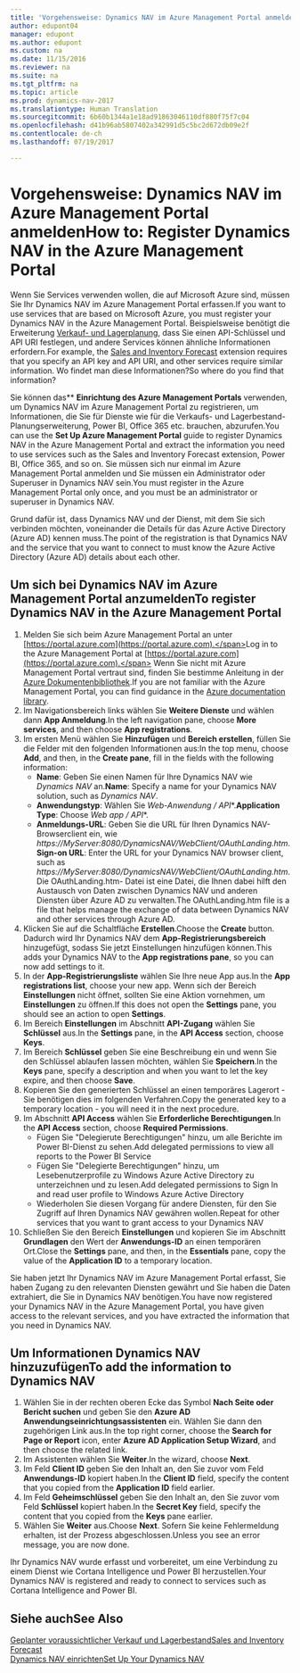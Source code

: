```yaml
---
title: 'Vorgehensweise: Dynamics NAV im Azure Management Portal anmelden'
author: edupont04
manager: edupont
ms.author: edupont
ms.custom: na
ms.date: 11/15/2016
ms.reviewer: na
ms.suite: na
ms.tgt_pltfrm: na
ms.topic: article
ms.prod: dynamics-nav-2017
ms.translationtype: Human Translation
ms.sourcegitcommit: 6b60b1344a1e18ad91863046110df880f75f7c04
ms.openlocfilehash: d41b96ab5807402a342991d5c5bc2d672db09e2f
ms.contentlocale: de-ch
ms.lasthandoff: 07/19/2017

---
```

# <a name="how-to-register-dynamics-nav-in-the-azure-management-portal"></a><span data-ttu-id="c22a4-102">Vorgehensweise: Dynamics NAV im Azure Management Portal anmelden</span><span class="sxs-lookup"><span data-stu-id="c22a4-102">How to: Register Dynamics NAV in the Azure Management Portal</span></span>
<span data-ttu-id="c22a4-103">Wenn Sie Services verwenden wollen, die auf Microsoft Azure sind, müssen Sie Ihr Dynamics NAV im Azure Management Portal erfassen.</span><span class="sxs-lookup"><span data-stu-id="c22a4-103">If you want to use services that are based on Microsoft Azure, you must register your Dynamics NAV in the Azure Management Portal.</span></span> <span data-ttu-id="c22a4-104">Beispielsweise benötigt die Erweiterung [Verkauf- und Lagerplanung](ui-extensions-sales-forecast.md), dass Sie einen API-Schlüssel und API URI festlegen, und andere Services können ähnliche Informationen erfordern.</span><span class="sxs-lookup"><span data-stu-id="c22a4-104">For example, the [Sales and Inventory Forecast](ui-extensions-sales-forecast.md) extension requires that you specify an API key and API URI, and other services require similar information.</span></span> <span data-ttu-id="c22a4-105">Wo findet man diese Informationen?</span><span class="sxs-lookup"><span data-stu-id="c22a4-105">So where do you find that information?</span></span>

<span data-ttu-id="c22a4-106">Sie können das** **Einrichtung des Azure Management Portals** verwenden, um Dynamics NAV im Azure Management Portal zu registrieren, um Informationen, die Sie für Dienste wie für die Verkaufs- und Lagerbestand-Planungserweiterung, Power BI, Office 365 etc. brauchen, abzurufen.</span><span class="sxs-lookup"><span data-stu-id="c22a4-106">You can use the **Set Up Azure Management Portal** guide to register Dynamics NAV in the Azure Management Portal and extract the information you need to use services such as the Sales and Inventory Forecast extension, Power BI, Office 365, and so on.</span></span> <span data-ttu-id="c22a4-107">Sie müssen sich nur einmal im Azure Management Portal anmelden und Sie müssen ein Administrator oder Superuser in Dynamics NAV sein.</span><span class="sxs-lookup"><span data-stu-id="c22a4-107">You must register in the Azure Management Portal only once, and you must be an administrator or superuser in Dynamics NAV.</span></span>

<span data-ttu-id="c22a4-108">Grund dafür ist, dass Dynamics NAV und der Dienst, mit dem Sie sich verbinden möchten, voneinander die Details für das Azure Active Directory (Azure AD) kennen muss.</span><span class="sxs-lookup"><span data-stu-id="c22a4-108">The point of the registration is that Dynamics NAV and the service that you want to connect to must know the Azure Active Directory (Azure AD) details about each other.</span></span>

## <a name="to-register-dynamics-nav-in-the-azure-management-portal"></a><span data-ttu-id="c22a4-109">Um sich bei Dynamics NAV im Azure Management Portal anzumelden</span><span class="sxs-lookup"><span data-stu-id="c22a4-109">To register Dynamics NAV in the Azure Management Portal</span></span>
1. <span data-ttu-id="c22a4-110">Melden Sie sich beim Azure Management Portal an unter [https://portal.azure.com](https://portal.azure.com).</span><span class="sxs-lookup"><span data-stu-id="c22a4-110">Log in to the Azure Management Portal at [https://portal.azure.com](https://portal.azure.com).</span></span>
    <span data-ttu-id="c22a4-111">Wenn Sie nicht mit Azure Management Portal vertraut sind, finden Sie bestimme Anleitung in der [Azure Dokumentenbibliothek](https://azure.microsoft.com/en-us/documentation/articles).</span><span class="sxs-lookup"><span data-stu-id="c22a4-111">If you are not familiar with the Azure Management Portal, you can find guidance in the [Azure documentation library](https://azure.microsoft.com/en-us/documentation/articles).</span></span>
2. <span data-ttu-id="c22a4-112">Im Navigationsbereich links wählen Sie **Weitere Dienste** und wählen dann **App Anmeldung**.</span><span class="sxs-lookup"><span data-stu-id="c22a4-112">In the left navigation pane, choose **More services**, and then choose **App registrations**.</span></span>
3. <span data-ttu-id="c22a4-113">Im ersten Menü wählen Sie **Hinzufügen** und **Bereich erstellen**, füllen Sie die Felder mit den folgenden Informationen aus:</span><span class="sxs-lookup"><span data-stu-id="c22a4-113">In the top menu, choose **Add**, and then, in the **Create pane**, fill in the fields with the following information:</span></span>
    - <span data-ttu-id="c22a4-114">**Name**: Geben Sie einen Namen für Ihre Dynamics NAV wie *Dynamics NAV* an.</span><span class="sxs-lookup"><span data-stu-id="c22a4-114">**Name**: Specify a name for your Dynamics NAV solution, such as *Dynamics NAV*.</span></span>
    - <span data-ttu-id="c22a4-115">**Anwendungstyp**: Wählen Sie **Web-Anwendung* / API**.</span><span class="sxs-lookup"><span data-stu-id="c22a4-115">**Application Type**: Choose **Web app* / API**.</span></span>
    - <span data-ttu-id="c22a4-116">**Anmeldungs-URL**: Geben Sie die URL für Ihren Dynamics NAV-Browserclient ein, wie *https://MyServer:8080/DynamicsNAV/WebClient/OAuthLanding.htm*.</span><span class="sxs-lookup"><span data-stu-id="c22a4-116">**Sign-on URL**: Enter the URL for your Dynamics NAV browser client, such as *https://MyServer:8080/DynamicsNAV/WebClient/OAuthLanding.htm*.</span></span>
        <span data-ttu-id="c22a4-117">Die OAuthLanding.htm- Datei ist eine Datei, die Ihnen dabei hilft den Austausch von Daten zwischen Dynamics NAV und anderen Diensten über Azure AD zu verwalten.</span><span class="sxs-lookup"><span data-stu-id="c22a4-117">The OAuthLanding.htm file is a file that helps manage the exchange of data between Dynamics NAV and other services through Azure AD.</span></span>
4. <span data-ttu-id="c22a4-118">Klicken Sie auf die Schaltfläche **Erstellen**.</span><span class="sxs-lookup"><span data-stu-id="c22a4-118">Choose the **Create** button.</span></span>
    <span data-ttu-id="c22a4-119">Dadurch wird Ihr Dynamics NAV dem **App-Registrierungsbereich** hinzugefügt, sodass Sie jetzt Einstellungen hinzufügen können.</span><span class="sxs-lookup"><span data-stu-id="c22a4-119">This adds your Dynamics NAV to the **App registrations pane**, so you can now add settings to it.</span></span>
5. <span data-ttu-id="c22a4-120">In der **App-Registrierungsliste** wählen Sie Ihre neue App aus.</span><span class="sxs-lookup"><span data-stu-id="c22a4-120">In the **App registrations list**, choose your new app.</span></span> <span data-ttu-id="c22a4-121">Wenn sich der Bereich **Einstellungen** nicht öffnet, sollten Sie eine Aktion vornehmen, um **Einstellungen** zu öffnen.</span><span class="sxs-lookup"><span data-stu-id="c22a4-121">If this does not open the **Settings** pane, you should see an action to open **Settings**.</span></span>
6. <span data-ttu-id="c22a4-122">Im Bereich **Einstellungen** im Abschnitt **API-Zugang** wählen Sie **Schlüssel** aus.</span><span class="sxs-lookup"><span data-stu-id="c22a4-122">In the **Settings** pane, in the **API Access** section, choose **Keys**.</span></span>
7. <span data-ttu-id="c22a4-123">Im Bereich **Schlüssel** geben Sie eine Beschreibung ein und wenn Sie den Schlüssel ablaufen lassen möchten, wählen Sie **Speichern**.</span><span class="sxs-lookup"><span data-stu-id="c22a4-123">In the **Keys** pane, specify a description and when you want to let the key expire, and then choose **Save**.</span></span>
8. <span data-ttu-id="c22a4-124">Kopieren Sie den generierten Schlüssel an einen temporäres Lagerort - Sie benötigen dies im folgenden Verfahren.</span><span class="sxs-lookup"><span data-stu-id="c22a4-124">Copy the generated key to a temporary location - you will need it in the next procedure.</span></span>
9. <span data-ttu-id="c22a4-125">Im Abschnitt **API Access** wählen Sie **Erforderliche Berechtigungen**.</span><span class="sxs-lookup"><span data-stu-id="c22a4-125">In the **API Access** section, choose **Required Permissions**.</span></span>
    - <span data-ttu-id="c22a4-126">Fügen Sie "Delegierute Berechtigungen" hinzu, um alle Berichte im Power BI-Dienst zu sehen.</span><span class="sxs-lookup"><span data-stu-id="c22a4-126">Add delegated permissions to view all reports to the Power BI Service</span></span>
    - <span data-ttu-id="c22a4-127">Fügen Sie "Delegierte Berechtigungen" hinzu, um Lesebenutzerprofile zu Windows Azure Active Directory zu unterzeichnen und zu lesen.</span><span class="sxs-lookup"><span data-stu-id="c22a4-127">Add delegated permissions to Sign In and read user profile to Windows Azure Active Directory</span></span>
    - <span data-ttu-id="c22a4-128">Wiederholen Sie diesen Vorgang für andere Diensten, für den Sie Zugriff auf Ihren Dynamics NAV gewähren wollen.</span><span class="sxs-lookup"><span data-stu-id="c22a4-128">Repeat for other services that you want to grant access to your Dynamics NAV</span></span>
10. <span data-ttu-id="c22a4-129">Schließen Sie den Bereich **Einstellungen** und kopieren Sie im Abschnitt **Grundlagen** den Wert der **Anwendungs-ID** an einen temporären Ort.</span><span class="sxs-lookup"><span data-stu-id="c22a4-129">Close the **Settings** pane, and then, in the **Essentials** pane, copy the value of the **Application ID** to a temporary location.</span></span>

<span data-ttu-id="c22a4-130">Sie haben jetzt Ihr Dynamics NAV im Azure Management Portal erfasst, Sie haben Zugang zu den relevanten Diensten gewährt und Sie haben die Daten extrahiert, die Sie in Dynamics NAV benötigen.</span><span class="sxs-lookup"><span data-stu-id="c22a4-130">You have now registered your Dynamics NAV in the Azure Management Portal, you have given access to the relevant services, and you have extracted the information that you need in Dynamics NAV.</span></span>  

## <a name="to-add-the-information-to-dynamics-nav"></a><span data-ttu-id="c22a4-131">Um Informationen Dynamics NAV hinzuzufügen</span><span class="sxs-lookup"><span data-stu-id="c22a4-131">To add the information to Dynamics NAV</span></span>
1. <span data-ttu-id="c22a4-132">Wählen Sie in der rechten oberen Ecke das Symbol **Nach Seite oder Bericht suchen** und geben Sie den **Azure AD Anwendungseinrichtungsassistenten** ein. Wählen Sie dann den zugehörigen Link aus.</span><span class="sxs-lookup"><span data-stu-id="c22a4-132">In the top right corner, choose the **Search for Page or Report** icon, enter **Azure AD Application Setup Wizard**, and then choose the related link.</span></span>
2. <span data-ttu-id="c22a4-133">Im Assistenten wählen Sie **Weiter**.</span><span class="sxs-lookup"><span data-stu-id="c22a4-133">In the wizard, choose **Next**.</span></span>
3. <span data-ttu-id="c22a4-134">Im Feld **Client ID** geben Sie den Inhalt an, den Sie zuvor vom Feld **Anwendungs-ID** kopiert haben.</span><span class="sxs-lookup"><span data-stu-id="c22a4-134">In the **Client ID** field, specify the content that you copied from the **Application ID** field earlier.</span></span>
4. <span data-ttu-id="c22a4-135">Im Feld **Geheimschlüssel** geben Sie den Inhalt an, den Sie zuvor vom Feld **Schlüssel** kopiert haben.</span><span class="sxs-lookup"><span data-stu-id="c22a4-135">In the **Secret Key** field, specify the content that you copied from the **Keys** pane earlier.</span></span>
5. <span data-ttu-id="c22a4-136">Wählen Sie **Weiter** aus.</span><span class="sxs-lookup"><span data-stu-id="c22a4-136">Choose **Next**.</span></span> <span data-ttu-id="c22a4-137">Sofern Sie keine Fehlermeldung erhalten, ist der Prozess abgeschlossen.</span><span class="sxs-lookup"><span data-stu-id="c22a4-137">Unless you see an error message, you are now done.</span></span>

<span data-ttu-id="c22a4-138">Ihr Dynamics NAV wurde erfasst und vorbereitet, um eine Verbindung zu einem Dienst wie Cortana Intelligence und Power BI herzustellen.</span><span class="sxs-lookup"><span data-stu-id="c22a4-138">Your Dynamics NAV is registered and ready to connect to services such as Cortana Intelligence and Power BI.</span></span>

## <a name="see-also"></a><span data-ttu-id="c22a4-139">Siehe auch</span><span class="sxs-lookup"><span data-stu-id="c22a4-139">See Also</span></span>
[<span data-ttu-id="c22a4-140">Geplanter voraussichtlicher Verkauf und Lagerbestand</span><span class="sxs-lookup"><span data-stu-id="c22a4-140">Sales and Inventory Forecast</span></span>](ui-extensions-sales-forecast.md)  
[<span data-ttu-id="c22a4-141">Dynamics NAV einrichten</span><span class="sxs-lookup"><span data-stu-id="c22a4-141">Set Up Your Dynamics NAV</span></span>](setup.md)  


